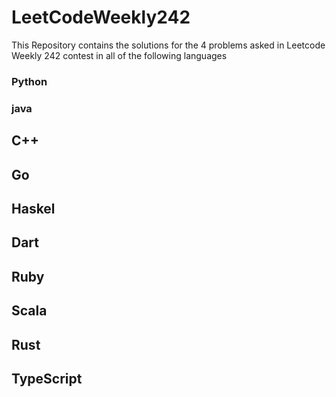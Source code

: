 # LeetCodeWeekly242

This Repository contains the solutions for the 4 problems asked in Leetcode Weekly 242 contest in
all of the following languages

### Python
### java
## C++
## Go
## Haskel
## Dart
## Ruby
## Scala
## Rust
## TypeScript
